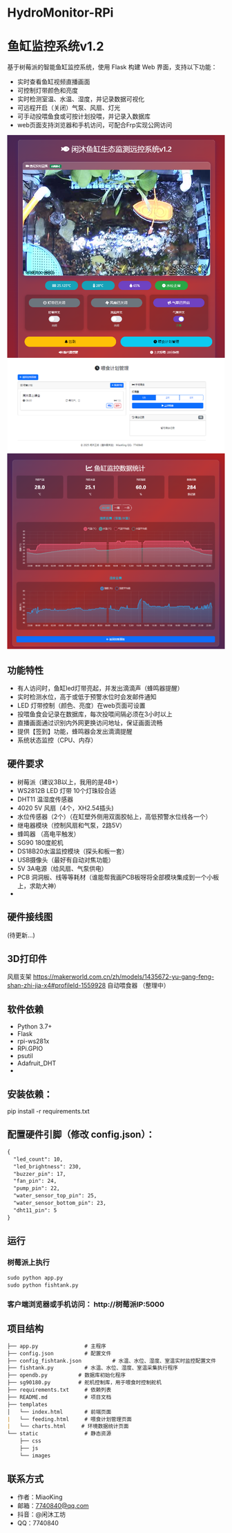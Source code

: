 # HydroMonitor-RPi 
# 鱼缸监控系统v1.2

基于树莓派的智能鱼缸监控系统，使用 Flask 构建 Web 界面，支持以下功能：

- 实时查看鱼缸视频直播画面
- 可控制灯带颜色和亮度
- 实时检测室温、水温、湿度，并记录数据可视化
- 可远程开启（关闭）气泵、风扇、灯光
- 可手动投喂鱼食或可按计划投喂，并记录入数据库
- web页面支持浏览器和手机访问，可配合Frp实现公网访问

![Web界面](/Ui12.png)
![喂食计划管理](/Ui12-2.png)
![监控数据统计](/Ui12-4.png)

## 功能特性
- 有人访问时，鱼缸led灯带亮起，并发出滴滴声（蜂鸣器提醒）
- 实时检测水位，高于或低于预警水位时会发邮件通知
- LED 灯带控制（颜色、亮度）在web页面可设置
- 投喂鱼食会记录在数据库，每次投喂间隔必须在3小时以上
- 直播画面通过识别内外网更换访问地址，保证画面流畅
- 提供【签到】功能，蜂鸣器会发出滴滴提醒
- 系统状态监控（CPU、内存）

## 硬件要求
- 树莓派（建议3B以上，我用的是4B+）
- WS2812B LED 灯带 10个灯珠较合适
- DHT11 温湿度传感器
- 4020 5V 风扇（4个，XH2.54插头)
- 水位传感器（2个）（在缸壁外侧用双面胶帖上，高低预警水位线各一个）
- 继电器模块（控制风扇和气泵，2路5V）
- 蜂鸣器 （高电平触发）
- SG90 180度舵机
- DS18B20水温监控模块（探头和板一套）
- USB摄像头（最好有自动对焦功能）
- 5V 3A电源（给风扇、气泵供电）
- PCB 洞洞板、线等等耗材（谁能帮我画PCB板呀将全部模块集成到一个小板上，求助大神）
- 
## 硬件接线图
(待更新...)

## 3D打印件
风扇支架 https://makerworld.com.cn/zh/models/1435672-yu-gang-feng-shan-zhi-jia-x4#profileId-1559928
自动喂食器 （整理中）

## 软件依赖
- Python 3.7+
- Flask
- rpi-ws281x
- RPi.GPIO
- psutil
- Adafruit_DHT
- 
## 安装依赖：
pip install -r requirements.txt

## 配置硬件引脚（修改 config.json）：
```markdown
{
  "led_count": 10,
  "led_brightness": 230,
  "buzzer_pin": 17,
  "fan_pin": 24,
  "pump_pin": 22,
  "water_sensor_top_pin": 25,
  "water_sensor_bottom_pin": 23,
  "dht11_pin": 5
}
```

## 运行

### 树莓派上执行  
```markdown
sudo python app.py
sudo python fishtank.py
```
### 客户端浏览器或手机访问： http://树莓派IP:5000


## **项目结构**
```markdown
├── app.py               # 主程序
├── config.json          # 配置文件
├── config_fishtank.json          # 水温、水位、湿度、室温实时监控配置文件
├── fishtank.py          # 水温、水位、湿度、室温采集执行程序
├── opendb.py          # 数据库初始化程序
├── sg90180.py         # 舵机控制库，用于喂食时控制舵机
├── requirements.txt     # 依赖列表
├── README.md            # 项目文档
├── templates
│   └── index.html       # 前端页面
|   └── feeding.html     # 喂食计划管理页面
|   └── charts.html     # 环境数据统计页面
└── static               # 静态资源
    ├── css
    ├── js
    └── images

```
## 联系方式
- 作者：MiaoKing
- 邮箱：7740840@qq.com
- 抖音：@闲沐工坊
- QQ：7740840

